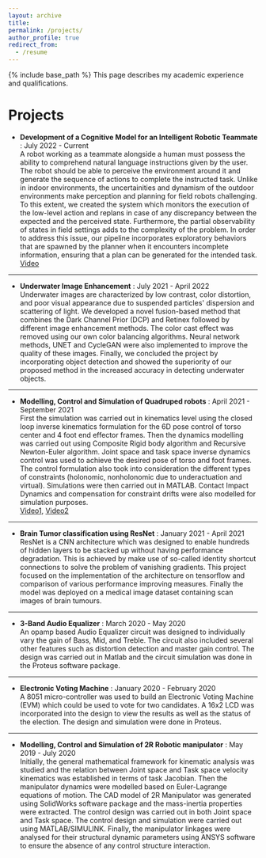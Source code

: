 ```yaml
---
layout: archive
title: 
permalink: /projects/
author_profile: true
redirect_from:
  - /resume
---
```


{% include base_path %}
This page describes my academic experience and qualifications.

Projects
======
* **Development of a Cognitive Model for an Intelligent Robotic Teammate** : July 2022 - Current\
A robot working as a teammate alongside a human must possess the ability to comprehend natural language instructions given by the user. The robot should be able to perceive the environment around it and generate the sequence of actions to complete the instructed task. Unlike in indoor environments, the uncertainities and dynamism of the outdoor environments make perception and planning for field robots challenging. To this extent, we created the system which monitors the execution of the low-level action and replans in case of any discrepancy between the expected and the perceived state. Furthermore, the partial observability of states in field settings adds to the complexity of the problem. In order to address this issue, our pipeline incorporates exploratory behaviors that are spawned by the planner when it encounters incomplete information, ensuring that a plan can be generated for the intended task. [Video](https://youtu.be/sB60bjTd4go)

---

* **Underwater Image Enhancement** : July 2021 - April 2022\
Underwater images are characterized by low contrast, color distortion, and poor visual appearance due to suspended particles' dispersion and scattering of light. We developed a novel fusion-based method that combines the Dark Channel Prior (DCP) and Retinex followed by different image enhancement methods. The color cast effect was removed using our own color balancing algorithms. Neural network methods, UNET and CycleGAN were also implemented to improve the quality of these images. Finally, we concluded the project by incorporating object detection and showed the superiority of our proposed method in the increased accuracy in detecting underwater objects.

---

* **Modelling, Control and Simulation of Quadruped robots** : April 2021 - September 2021 \
First the simulation was carried out in kinematics level using the closed loop inverse kinematics formulation for the 6D pose control of torso center and 4 foot end effector frames. Then the dynamics modelling was carried out using Composite Rigid body algorithm and Recursive Newton-Euler algorithm. Joint space and task space inverse dynamics control was used to achieve the desired pose of torso and foot frames. The control formulation also took into consideration the different types of constraints (holonomic, nonholonomic due to underactuation and virtual). Simulations were then carried out in MATLAB. Contact Impact Dynamics and compensation for constraint drifts were also modelled for simulation purposes.\
[Video1](https://youtu.be/GAu-791Tc70), [Video2](https://youtu.be/n5TkmluuKZQ)

---

* **Brain Tumor classification using ResNet** : January 2021 - April 2021 \
ResNet is a CNN architecture which was designed to enable hundreds of hidden layers to be stacked up without having performance degradation. This is achieved by make use of so-called identity shortcut connections to solve the problem of vanishing gradients. This project focused on the implementation of the architecture on tensorflow and comparison of various performance improving measures. Finally the model was deployed on a medical image dataset containing scan images of brain tumours.

---

* **3-Band Audio Equalizer** : March 2020 - May 2020\
An opamp based Audio Equalizer circuit was designed to individually vary the gain of Bass, Mid, and Treble. The circuit also included several other features such as distortion detection and master gain control. The design was carried out in Matlab and the circuit simulation was done in the Proteus software package.

---

* **Electronic Voting Machine** : January 2020 - February 2020 \
A 8051 micro-controller was used to build an Electronic Voting Machine (EVM) which could be used to vote for two candidates. A 16x2 LCD was incorporated into the design to view the results as well as the status of the election. The design and simulation were done in Proteus.

---

* **Modelling, Control and Simulation of 2R Robotic manipulator** : May 2019 - July 2020\
Initially, the general mathematical framework for kinematic analysis was studied and the relation between Joint space and Task space velocity kinematics was established in terms of task Jacobian. Then the manipulator dynamics were modelled based on Euler-Lagrange equations of motion. The CAD model of 2R Manipulator was generated using SolidWorks software package and the mass-inertia properties were extracted. The control design was carried out in both Joint space and Task space. The control design and simulation were carried out using MATLAB/SIMULINK. Finally, the manipulator linkages were analysed for their structural dynamic parameters using ANSYS software to ensure the absence of any control structure interaction.


